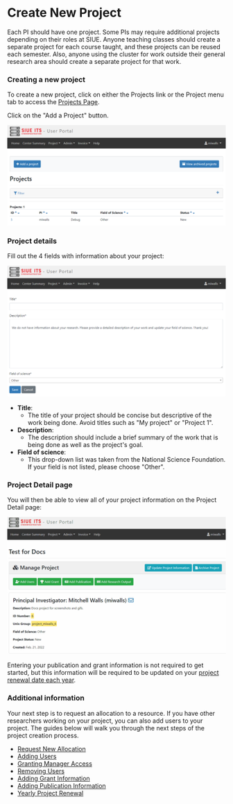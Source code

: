 # Create New Project

Each PI should have one project. Some PIs may require additional projects depending on their roles at SIUE. Anyone teaching classes should create a separate project for each course taught, and these projects can be reused each semester. Also, anyone using the cluster for work outside their general research area should create a separate project for that work.

### Creating a new project

To create a new project, click on either the Projects link or the Project menu tab to access the [Projects Page](https://coldfront.hpc.siue.edu/project/).

Click on the "Add a Project" button.

![Creating a New Project](_media/project_and_allocation_management/creating_a_new_project.png ':size=50%')

### Project details
Fill out the 4 fields with information about your project:

![Project Details](_media/project_and_allocation_management/project_details.png ':size=50%')

- **Title**:
  - The title of your project should be concise but descriptive of the work being done. Avoid titles such as "My project" or "Project 1".
- **Description**:
  - The description should include a brief summary of the work that is being done as well as the project's goal.
- **Field of science**:
  - This drop-down list was taken from the National Science Foundation. If your field is not listed, please choose "Other".

<!-- ### Billing information

~!!!!ColdFront Project page

The fields in the Billing section are automatically filled from the billing information associated with your account as a PI. If this information hasn't been added to your account previously, you will need to complete the fields yourself. See the Adding Billing Information user guide for instructions. Billing information must be inputted to create your project, but you will only be billed if your project utilizes paid resources (e.g., project storage in excess of the 1 TB you receive for free).

After inputting billing information, click the "Save" button. -->

### Project Detail page

You will then be able to view all of your project information on the Project Detail page:

![Project Detail Page](_media/project_and_allocation_management/project_detail_page.gif ':size=50%')

Entering your publication and grant information is not required to get started, but this information will be required to be updated on your [project renewal date each year](user_guides/yearly-project-renewal.md).

### Additional information

Your next step is to request an allocation to a resource. If you have other researchers working on your project, you can also add users to your project. The guides below will walk you through the next steps of the project creation process.

- [Request New Allocation](user_guides/request-new-allocation.md)
- [Adding Users](user_guides/adding-user.md)
- [Granting Manager Access](user_guides/granting-manager-access.md)
- [Removing Users](user_guides/removing-users.md)
- [Adding Grant Information](user_guides/managing-grant-information.md)
- [Adding Publication Information](user_guides/managing-publication-information.md)
- [Yearly Project Renewal](user_guides/yearly-project-renewal.md)
